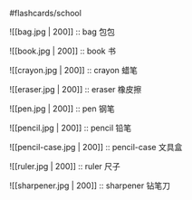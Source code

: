 
#flashcards/school

![[bag.jpg | 200]] :: bag 包包

![[book.jpg | 200]] :: book 书

![[crayon.jpg | 200]] :: crayon 蜡笔

![[eraser.jpg | 200]] :: eraser 橡皮擦

![[pen.jpg | 200]] :: pen 钢笔

![[pencil.jpg | 200]] :: pencil 铅笔

![[pencil-case.jpg | 200]] :: pencil-case 文具盒

![[ruler.jpg | 200]] :: ruler 尺子

![[sharpener.jpg | 200]] :: sharpener 钻笔刀